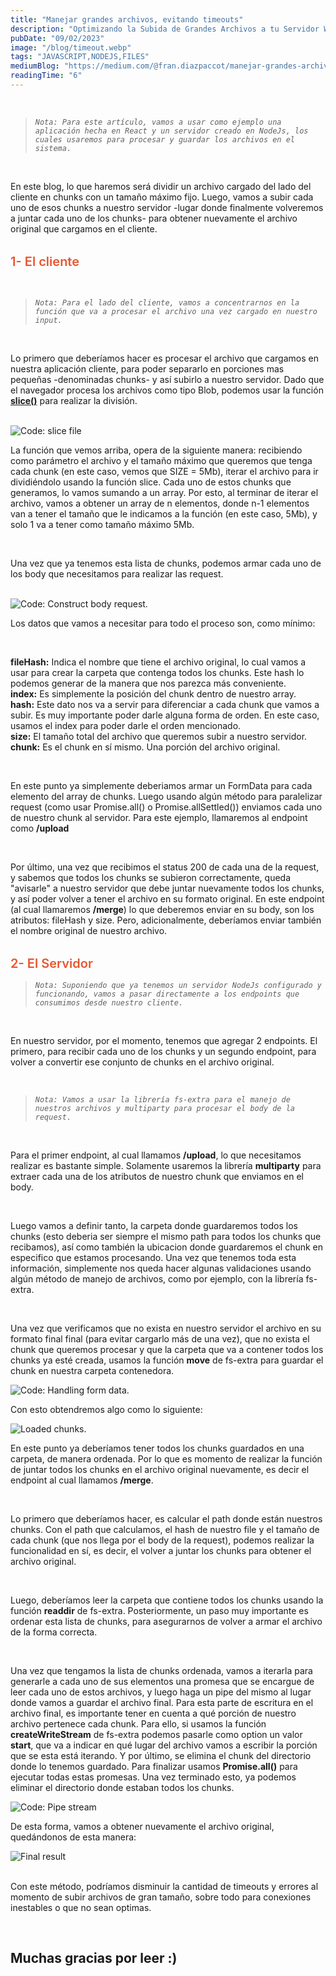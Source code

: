 ```yaml
---
title: "Manejar grandes archivos, evitando timeouts"
description: "Optimizando la Subida de Grandes Archivos a tu Servidor Web: Evitando los Problemas de timeouts."
pubDate: "09/02/2023"
image: "/blog/timeout.webp"
tags: "JAVASCRIPT,NODEJS,FILES"
mediumBlog: "https://medium.com/@fran.diazpaccot/manejar-grandes-archivos-evitando-timeouts-4e248b27e3e4"
readingTime: "6"
---
```


<br/>

> _`Nota: Para este artículo, vamos a usar como ejemplo una aplicación hecha en React y un servidor creado en NodeJs, los cuales usaremos para procesar y guardar los archivos en el sistema.`_

<br/>

En este blog, lo que haremos será dividir un archivo cargado del lado del
cliente en chunks con un tamaño máximo fijo. Luego, vamos a subir cada uno de
esos chunks a nuestro servidor -lugar donde finalmente volveremos a juntar cada
uno de los chunks- para obtener nuevamente el archivo original que cargamos en
el cliente.

<p style="color:#e9552f;margin-top:32px;margin-bottom:16px;font-size:20px;font-weight:600">
1- El cliente
</p>

<br/>

> _`Nota: Para el lado del cliente, vamos a concentrarnos en la función que va a procesar el archivo una vez cargado en nuestro input.`_

<br/>

Lo primero que deberíamos hacer es procesar el archivo que cargamos en nuestra
aplicación cliente, para poder separarlo en porciones mas pequeñas -denominadas
chunks- y así subirlo a nuestro servidor. Dado que el navegador procesa los
archivos como tipo Blob, podemos usar la función
<a style="text-decoration:underline" href=" https://developer.mozilla.org/en-US/docs/Web/API/Blob/slice" target="_blank">
**slice()**</a> para realizar la división.

<br/>

<img src="/blog/dealing-with-large-files/slice-file.webp" alt="Code: slice file" />

<br/>

La función que vemos arriba, opera de la siguiente manera: recibiendo como
parámetro el archivo y el tamaño máximo que queremos que tenga cada chunk (en
este caso, vemos que SIZE = 5Mb), iterar el archivo para ir dividiéndolo usando
la función slice. Cada uno de estos chunks que generamos, lo vamos sumando a un
array. Por esto, al terminar de iterar el archivo, vamos a obtener un array de n
elementos, donde n-1 elementos van a tener el tamaño que le indicamos a la
función (en este caso, 5Mb), y solo 1 va a tener como tamaño máximo 5Mb.

<br/>

Una vez que ya tenemos esta lista de chunks, podemos armar cada uno de los body
que necesitamos para realizar las request.

<br/>

<img src="/blog/dealing-with-large-files/body-request.webp" alt="Code: Construct body request." />

<br/>

Los datos que vamos a necesitar para todo el proceso son, como mínimo:

<br/>

**fileHash:** Indica el nombre que tiene el archivo original, lo cual vamos a
usar para crear la carpeta que contenga todos los chunks. Este hash lo podemos
generar de la manera que nos parezca más conveniente.<br/> **index:** Es
simplemente la posición del chunk dentro de nuestro array.<br/> **hash:** Este
dato nos va a servir para diferenciar a cada chunk que vamos a subir. Es muy
importante poder darle alguna forma de orden. En este caso, usamos el index para
poder darle el orden mencionado.<br/> **size:** El tamaño total del archivo que
queremos subir a nuestro servidor.<br/> **chunk:** Es el chunk en sí mismo. Una
porción del archivo original.

<br/>

En este punto ya simplemente deberiamos armar un FormData para cada elemento del
array de chunks. Luego usando algún método para paralelizar request (como usar
Promise.all() o Promise.allSettled()) enviamos cada uno de nuestro chunk al
servidor. Para este ejemplo, llamaremos al endpoint como **/upload**

<br />

Por último, una vez que recibimos el status 200 de cada una de la request, y
sabemos que todos los chunks se subieron correctamente, queda "avisarle" a
nuestro servidor que debe juntar nuevamente todos los chunks, y así poder volver
a tener el archivo en su formato original. En este endpoint (al cual llamaremos
**/merge**) lo que deberemos enviar en su body, son los atributos: fileHash y
size. Pero, adicionalmente, deberíamos enviar también el nombre original de
nuestro archivo.

<p style="color:#e9552f;margin-top:32px;margin-bottom:16px;font-size:20px;font-weight:600">
2- El Servidor
</p>

> _`Nota: Suponiendo que ya tenemos un servidor NodeJs configurado y funcionando, vamos a pasar directamente a los endpoints que consumimos desde nuestro cliente.`_

<br/>

En nuestro servidor, por el momento, tenemos que agregar 2 endpoints. El
primero, para recibir cada uno de los chunks y un segundo endpoint, para volver
a convertir ese conjunto de chunks en el archivo original.

<br/>

> _`Nota: Vamos a usar la librería fs-extra para el manejo de nuestros archivos y multiparty para procesar el body de la request.`_

<br />

Para el primer endpoint, al cual llamamos **/upload**, lo que necesitamos
realizar es bastante simple. Solamente usaremos la librería **multiparty** para
extraer cada una de los atributos de nuestro chunk que enviamos en el body.

<br />

Luego vamos a definir tanto, la carpeta donde guardaremos todos los chunks (esto
deberia ser siempre el mismo path para todos los chunks que recibamos), así como
también la ubicacion donde guardaremos el chunk en especifico que estamos
procesando. Una vez que tenemos toda esta información, simplemente nos queda
hacer algunas validaciones usando algún método de manejo de archivos, como por
ejemplo, con la librería fs-extra.

<br />

Una vez que verificamos que no exista en nuestro servidor el archivo en su
formato final final (para evitar cargarlo más de una vez), que no exista el
chunk que queremos procesar y que la carpeta que va a contener todos los chunks
ya esté creada, usamos la función **move** de fs-extra para guardar el chunk en
nuestra carpeta contenedora.

<img src="/blog/dealing-with-large-files/handle-form.webp" alt="Code: Handling form data." />

<br/>

Con esto obtendremos algo como lo siguiente:

<img src="/blog/dealing-with-large-files/loaded-chunks.webp" alt="Loaded chunks." />

<br />

En este punto ya deberíamos tener todos los chunks guardados en una carpeta, de
manera ordenada. Por lo que es momento de realizar la función de juntar todos
los chunks en el archivo original nuevamente, es decir el endpoint al cual
llamamos **/merge**.

<br />

Lo primero que deberíamos hacer, es calcular el path donde están nuestros
chunks. Con el path que calculamos, el hash de nuestro file y el tamaño de cada
chunk (que nos llega por el body de la request), podemos realizar la
funcionalidad en sí, es decir, el volver a juntar los chunks para obtener el
archivo original.

<br />

Luego, deberíamos leer la carpeta que contiene todos los chunks usando la
función **readdir** de fs-extra. Posteriormente, un paso muy importante es
ordenar esta lista de chunks, para asegurarnos de volver a armar el archivo de
la forma correcta.

<br />

Una vez que tengamos la lista de chunks ordenada, vamos a iterarla para
generarle a cada uno de sus elementos una promesa que se encargue de leer cada
uno de estos archivos, y luego haga un pipe del mismo al lugar donde vamos a
guardar el archivo final. Para esta parte de escritura en el archivo final, es
importante tener en cuenta a qué porción de nuestro archivo pertenece cada
chunk. Para ello, si usamos la función **createWriteStream** de fs-extra podemos
pasarle como option un valor **start**, que va a indicar en qué lugar del
archivo vamos a escribir la porción que se esta está iterando. Y por último, se
elimina el chunk del directorio donde lo tenemos guardado. Para finalizar usamos
**Promise.all()** para ejecutar todas estas promesas. Una vez terminado esto, ya
podemos eliminar el directorio donde estaban todos los chunks.

<img src="/blog/dealing-with-large-files/pipe-stream.webp" alt="Code: Pipe stream" />

<br />

De esta forma, vamos a obtener nuevamente el archivo original, quedándonos de
esta manera:

<img src="/blog/dealing-with-large-files/final-result.webp" alt="Final result" />

<br />
<br />

Con este método, podríamos disminuir la cantidad de timeouts y errores al
momento de subir archivos de gran tamaño, sobre todo para conexiones inestables
o que no sean optimas.

<br/>

## **Muchas gracias por leer :)**
